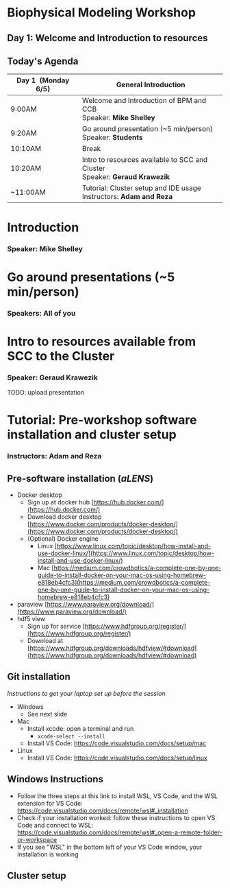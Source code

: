 # Biophysical Modeling Workshop

## Day 1: Welcome and Introduction to resources


## Today's Agenda

| Day 1  (Monday 6/5) | General Introduction |
| --- | --- |
| 9:00AM | Welcome and Introduction of BPM and CCB <br /> Speaker: **Mike Shelley**|
| 9:20AM | Go around presentation (~5 min/person) <br /> Speaker: **Students** |
| 10:10AM | Break |
| 10:20AM | Intro to resources available to SCC and Cluster <br /> Speaker: **Geraud Krawezik** |
| ~11:00AM | Tutorial: Cluster setup and IDE usage <br /> Instructors: **Adam and Reza** |



# Introduction

### Speaker: Mike Shelley



# Go around presentations (~5 min/person)

### Speakers: All of you



# Intro to resources available from SCC to the Cluster

### Speaker: Geraud Krawezik
TODO: upload presentation



# Tutorial: Pre-workshop software installation and cluster setup 

### Instructors: Adam and Reza


## Pre-software installation (_aLENS_)
- Docker desktop
  - Sign up at docker hub [https://hub.docker.com/](https://hub.docker.com/)
  - Download docker desktop [https://www.docker.com/products/docker-desktop/](https://www.docker.com/products/docker-desktop/)
  - (Optional) Docker engine
    - Linux [https://www.linux.com/topic/desktop/how-install-and-use-docker-linux/](https://www.linux.com/topic/desktop/how-install-and-use-docker-linux/)
    - Mac [https://medium.com/crowdbotics/a-complete-one-by-one-guide-to-install-docker-on-your-mac-os-using-homebrew-e818eb4cfc3](https://medium.com/crowdbotics/a-complete-one-by-one-guide-to-install-docker-on-your-mac-os-using-homebrew-e818eb4cfc3)
- paraview [https://www.paraview.org/download/](https://www.paraview.org/download/)
- hdf5 view
  - Sign up for service [https://www.hdfgroup.org/register/](https://www.hdfgroup.org/register/)
  - Download at [https://www.hdfgroup.org/downloads/hdfview/#download](https://www.hdfgroup.org/downloads/hdfview/#download)


## Git installation
*Instructions to get your laptop set up before the session*

- Windows
   - See next slide
- Mac
  - Install xcode: open a terminal and run
     - `xcode-select --install`
  - Install VS Code: https://code.visualstudio.com/docs/setup/mac
- Linux
   - Install VS Code: https://code.visualstudio.com/docs/setup/linux


## Windows Instructions
- Follow the three steps at this link to install WSL, VS Code, and the WSL extension for VS Code: https://code.visualstudio.com/docs/remote/wsl#_installation
- Check if your installation worked: follow these instructions to open VS Code and connect to WSL: https://code.visualstudio.com/docs/remote/wsl#_open-a-remote-folder-or-workspace
- If you see "WSL" in the bottom left of your VS Code window, your installation is working


## Cluster setup


<!-- ### Implicit Fields -->

<!-- <img src="assets/physics_table.png" width="350" style="border:0;box-shadow:none"> -->

<!-- ```csv
#  t,         x,         v_x
   0.00000,   0.00000,   0.15915
   0.33333,   0.86603,  -0.07958
   0.66667,  -0.86603,  -0.07958
   1.00000,  -0.00000,   0.15915
``` -->